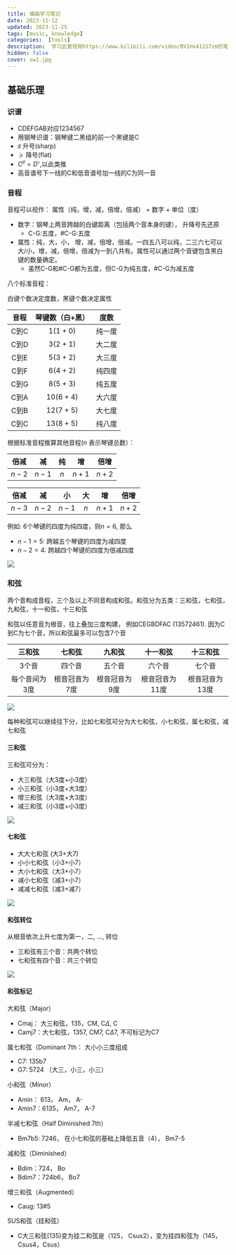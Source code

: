 ```yaml
---
title: 编曲学习笔记
date: 2023-11-12
updated: 2023-11-25
tags: [music, knowledge]
categories:  [tools]
description:  学习此套视频https://www.bilibili.com/video/BV1Hx411S7zm的笔记，自用。
hidden: false
cover: sw1.jpg
---
```




## 基础乐理

### 识谱

- CDEFGAB对应1234567
- 用钢琴识谱：钢琴键二黑组的前一个黑键是C
- $\sharp$ 升号(sharp)
- $\flat$ 降号(flat)
- $C^{\sharp} = D^{\flat}$,以此类推
- 高音谱号下一线的C和低音谱号加一线的C为同一音

### 音程
 
音程可以视作： 属性（纯，增，减，倍增，倍减） + 数字 + 单位（度） 

- 数字：钢琴上两音跨越的白键距离（包括两个音本身的键）， 升降号先还原
    - C-G:五度，#C-G:五度
- 属性：纯，大，小， 增，减，倍增，倍减。一四五八可以纯，二三六七可以大/小，增，减，倍增，倍减为一到八共有。属性可以通过两个音键包含黑白键的数量确定。
    - 虽然C-G和#C-G都为五度，但C-G为纯五度，#C-G为减五度

八个标准音程：

白键个数决定度数，黑键个数决定属性

|音程 | 琴键数（白+黑） | 度数 |
|:-:|:-:|:-:|
| C到C |  $1(1+0)$ |纯一度    |
| C到D |  $3(2+1)$ |大二度    |
| C到E |  $5(3+2)$ |大三度    |
| C到F  |  $6(4+2)$ |纯四度    |
| C到G  |  $8(5+3)$ |纯五度    |
| C到A  |  $10(6+4)$ |大六度    |
| C到B  |  $12(7+5)$ |大七度    |
| C到C  |  $13(8+5)$ |纯八度    |

根据标准音程推算其他音程($n$ 表示琴键总数）：

| 倍减 |  减 |纯    |增|   倍增 |
|:-:|:-:|:-:|:-:|:-:|
| $n-2$ |  $n-1$ |$n$    |$n+1$|   $n+2$ |

| 倍减 | 减| 小 |大    |增|   倍增 |
|:-:|:-:|:-:|:-:|:-:|:-:|
| $n-3$ |  $n-2$ |$n-1$|$n$    |$n+1$|   $n+2$ | 

例如: 6个琴键的四度为纯四度，则$n = 6$, 那么
- $n-1=5$: 跨越五个琴键的四度为减四度
- $n-2=4$: 跨越四个琴键的四度为倍减四度

![](sw1.jpg)


### 和弦

两个音构成音程，三个及以上不同音构成和弦。和弦分为五类：三和弦，七和弦，九和弦，十一和弦，十三和弦

和弦以任意音为根音，往上叠加三度构建， 例如CEGBDFAC (13572461). 因为C到C为七个音，所以和弦最多可以包含7个音


| 三和弦 | 七和弦| 九和弦 |十一和弦    |十三和弦|   
|:-:|:-:|:-:|:-:|:-:|
| 3个音 |  四个音 |五个音|六个音   |七个音|   
| 每个音间为3度|  根音冠音为7度 |根音冠音为9度|根音冠音为11度    |根音冠音为13度|

![](sw2.jpg)

每种和弦可以继续往下分，比如七和弦可分为大七和弦，小七和弦，属七和弦，减七和弦

#### 三和弦

三和弦可分为：
- 大三和弦（大3度+小3度）
- 小三和弦（小3度+大3度）
- 增三和弦（大3度+大3度）
- 减三和弦（小3度+小3度）

![](sw3.jpg)

#### 七和弦

- 大大七和弦 (大3+大7)
- 小小七和弦（小3+小7）
- 大小七和弦（大3+小7）
- 减小七和弦（减3+小7）
- 减减七和弦（减3+减7）

![](sw4.jpg)

#### 和弦转位

从根音依次上升七度为第一，二, ..., 转位
- 三和弦有三个音：共两个转位
- 七和弦有四个音：共三个转位

![](sw5.jpg)

####  和弦标记

大和弦（Major）
- Cmaj： 大三和弦，135，CM, C$\Delta$, C
- Camj7：大七和弦，1357, CM7, C$\Delta$7, 不可标记为C7

属七和弦（Dominant 7th： 大小小三度组成
- C7: 135b7
- G7: 5724 （大三，小三，小三）

小和弦（Minor）
- Amin： 613， Am， A-
- Amin7：6135， Am7， A-7

半减七和弦（Half Diminished 7th）
- Bm7b5: 7246， 在小七和弦的基础上降低五音（4）， Bm7-5

减和弦（Diminished）
- Bdim：724， Bo
- Bdim7：724b6， Bo7

增三和弦（Augmented）
- Caug: 13#5

SUS和弦（挂和弦）
- C大三和弦(135)变为挂二和弦是（125， Csus2），变为挂四和弦为（145，Csus4，Csus）


